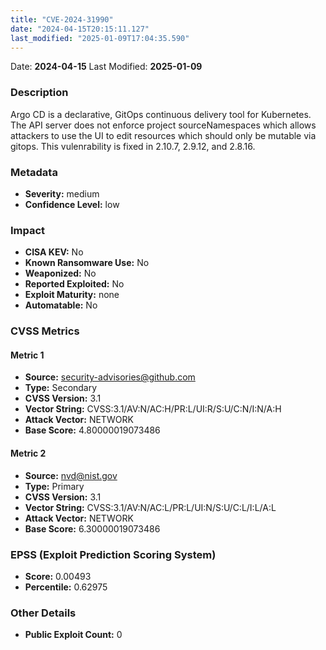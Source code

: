 ```yaml
---
title: "CVE-2024-31990"
date: "2024-04-15T20:15:11.127"
last_modified: "2025-01-09T17:04:35.590"
---
```


Date: **2024-04-15** Last Modified: **2025-01-09**

### Description  
Argo CD is a declarative, GitOps continuous delivery tool for Kubernetes. The API server does not enforce project sourceNamespaces which allows attackers to use the UI to edit resources which should only be mutable via gitops. This vulenrability is fixed in 2.10.7, 2.9.12, and 2.8.16.


### Metadata  
- **Severity:** medium
- **Confidence Level:** low

### Impact  
- **CISA KEV:** No
- **Known Ransomware Use:** No
- **Weaponized:** No
- **Reported Exploited:** No
- **Exploit Maturity:** none
- **Automatable:** No

### CVSS Metrics  

#### Metric 1
- **Source:** security-advisories@github.com
- **Type:** Secondary
- **CVSS Version:** 3.1
- **Vector String:** CVSS:3.1/AV:N/AC:H/PR:L/UI:R/S:U/C:N/I:N/A:H
- **Attack Vector:** NETWORK
- **Base Score:** 4.80000019073486

#### Metric 2
- **Source:** nvd@nist.gov
- **Type:** Primary
- **CVSS Version:** 3.1
- **Vector String:** CVSS:3.1/AV:N/AC:L/PR:L/UI:N/S:U/C:L/I:L/A:L
- **Attack Vector:** NETWORK
- **Base Score:** 6.30000019073486


### EPSS (Exploit Prediction Scoring System)  
- **Score:** 0.00493
- **Percentile:** 0.62975

### Other Details  
- **Public Exploit Count:** 0
